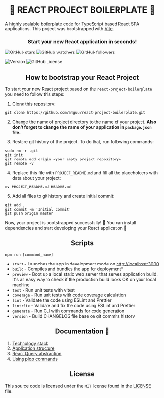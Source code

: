 <div style='text-align:center'>
    <h1>🚀 REACT PROJECT BOILERPLATE 🚀</h1>
</div>

A highly scalable boilerplate code for TypeScript based React SPA applications. This project was bootstrapped with
[Vite](https://github.com/vitejs/vite).

<div style='text-align:center' ><h3>Start your new React application in seconds!</h3></div>

![GitHub stars](https://img.shields.io/github/stars/m4guu/react-project-boilerplate?style=social)
![GitHub watchers](https://img.shields.io/github/watchers/m4guu/react-project-boilerplate?style=social)
![GitHub followers](https://img.shields.io/github/followers/m4guu?style=social)

![Version](https://img.shields.io/github/package-json/v/m4guu/react-project-boilerplate)
![GitHub License](https://img.shields.io/github/license/m4guu/react-project-boilerplate)

<div style='text-align:center'>
    <h2>How to bootstrap your React Project</h2>
</div>

To start your new React project based on the `react-project-boilerplate` you need to follow this steps:

1. Clone this repository:

```shell
git clone https://github.com/m4guu/react-project-boilerplate.git
```

2. Change the name of project directory to the name of your project. **Also don't forget to change the name of your
   application in `package.json` file.**

3. Restore git history of the project. To do that, run following commands:

```shell
sudo rm -r .git
git init
git remote add origin <your empty project repository>
git remote -v
```

4. Replace this file with `PROJECT_README.md` and fill all the placeholders with data about your project:

```shell
mv PROJECT_README.md README.md
```

5. Add all files to git history and create initial commit:

```shell
git add .
git commit -m 'Initial commit'
git push origin master
```

​Now, your project is bootstrapped successfully! 🎉 You can install dependencies and start developing your React
application 🚀

<div style='text-align:center'>
    <h2>Scripts</h2>
</div>

```shell
npm run [command_name]
```

- `start` - Launches the app in development mode on [http://localhost:3000](http://localhost:3000)
- `build` - Compiles and bundles the app for deployment\*
- `preview` - Boot up a local static web server that serves application build. It's an easy way to check if the
  production build looks OK on your local machine
- `test` - Run unit tests with vitest
- `coverage` - Run unit tests with code coverage calculation
- `lint` - Validate the code using ESLint and Prettier
- `lint:fix` - Validate and fix the code using ESLint and Prettier
- `generate` - Run CLI with commands for code generation
- `version` - Build CHANGELOG file base on git commits history

<div style='text-align:center'>
    <h2>Documentation 📝</h2>
</div>

1. [Technology stack](/docs/01-technology-stack.md)
2. [Application structure](/docs/02-application-structure.md)
3. [React Query abstraction](/docs/03-react-query-abstraction.md)
4. [Using plop commands](/docs/04-using-plop-commands.md)

<div style='text-align:center'>
    <h2>License</h2>
</div>

​This source code is licensed under the `MIT` license found in the [LICENSE](LICENSE.md) file.
